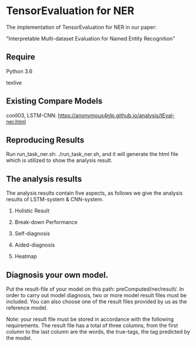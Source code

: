 # TensorEvaluation for NER
The implementation of TensorEvaluation for NER in our paper:

"Interpretable Multi-dataset Evaluation for Named Entity Recognition"


## Require
Python 3.6

texlive 

## Existing Compare Models 
conll03, LSTM-CNN: https://anonymous4nlp.github.io/analysis/tEval-ner.html

## Reproducing Results
Run run_task_ner.sh: ./run_task_ner.sh, and it will generate the html file which is utilized to show the analysis result. 

## The analysis results
The analysis results contain five aspects, as follows we give the analysis results of LSTM-system & CNN-system.
1) Holistic Result

2) Break-down Performance

3) Self-diagnosis

4) Aided-diagnosis

5) Heatmap

## Diagnosis your own model.
Put the result-file of your model on this path: preComputed/ner/result/. In order to carry out model diagnosis, two or more model result files must be included. You can also choose one of the result files provided by us as the reference model.

Note: your result file must be stored in accordance with the following requirements. The result file has a total of three columns, from the first column to the last column are the words, the true-tags, the tag predicted by the model.

